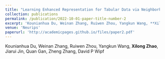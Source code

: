 ```yaml
---
title: "Learning Enhanced Representation for Tabular Data via Neighborhood Propagation"
collection: publications
permalink: /publication/2022-10-01-paper-title-number-2
excerpt: 'Kounianhua Du, Weinan Zhang, Ruiwen Zhou, Yangkun Wang, **Xilong Zhao**, Jiarui Jin, Quan Gan, Zheng Zhang, David P Wipf'
venue: 'Neurips'
paperurl: 'http://academicpages.github.io/files/paper2.pdf'
---
```

Kounianhua Du, Weinan Zhang, Ruiwen Zhou, Yangkun Wang, **Xilong Zhao**, Jiarui Jin, Quan Gan, Zheng Zhang, David P Wipf

